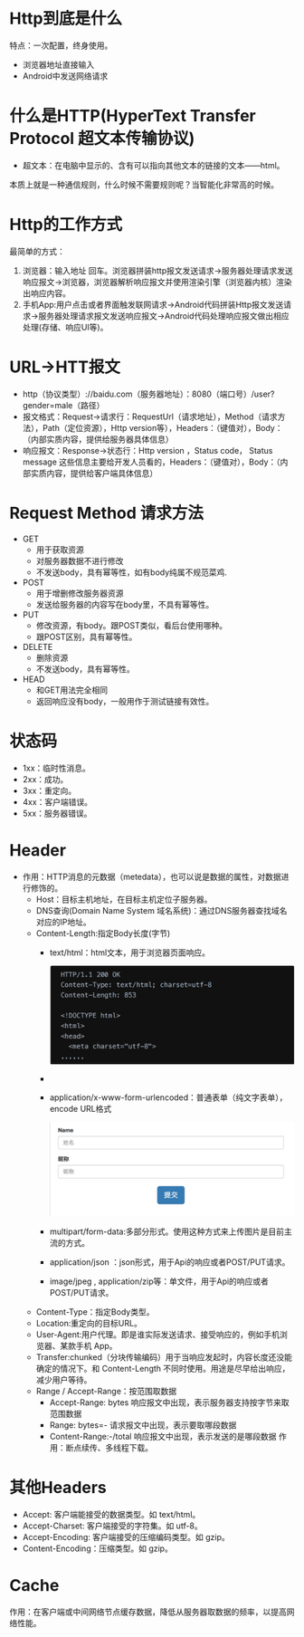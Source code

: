 # Http到底是什么 

特点：一次配置，终身使用。

* 浏览器地址直接输入
* Android中发送网络请求

# 什么是HTTP(HyperText Transfer Protocol 超文本传输协议)

* 超文本：在电脑中显示的、含有可以指向其他文本的链接的文本——html。

本质上就是一种通信规则，什么时候不需要规则呢？当智能化非常高的时候。

# Http的工作方式

最简单的方式：

1. 浏览器：输入地址 回车。浏览器拼装http报文发送请求->服务器处理请求发送响应报文->浏览器，浏览器解析响应报文并使用渲染引擎（浏览器内核）渲染出响应内容。
2. 手机App:用户点击或者界面触发联网请求->Android代码拼装Http报文发送请求->服务器处理请求报文发送响应报文->Android代码处理响应报文做出相应处理(存储、响应UI等)。

# URL->HTT报文

* http（协议类型）://baidu.com（服务器地址）：8080（端口号）/user?gender=male（路径）
* 报文格式：Request->请求行：RequestUrl（请求地址），Method（请求方法），Path（定位资源），Http version等），Headers：（键值对），Body：（内部实质内容，提供给服务器具体信息）
* 响应报文：Response->状态行：Http version ，Status code， Status message 这些信息主要给开发人员看的，Headers：（键值对），Body：（内部实质内容，提供给客户端具体信息）

# Request Method 请求方法

* GET
  * 用于获取资源
  * 对服务器数据不进行修改
  * 不发送body，具有幂等性，如有body纯属不规范菜鸡.
* POST
  * 用于增删修改服务器资源
  * 发送给服务器的内容写在body里，不具有幂等性。
* PUT
  * 修改资源，有body。跟POST类似，看后台使用哪种。
  * 跟POST区别，具有幂等性。
* DELETE
  * 删除资源
  * 不发送body，具有幂等性。
* HEAD
  * 和GET用法完全相同
  * 返回响应没有body，一般用作于测试链接有效性。

# 状态码

* 1xx：临时性消息。
* 2xx：成功。
* 3xx：重定向。
* 4xx：客户端错误。
* 5xx：服务器错误。

# Header

* 作用：HTTP消息的元数据（metedata），也可以说是数据的属性，对数据进行修饰的。
  * Host：目标主机地址，在目标主机定位子服务器。
  * DNS查询(Domain Name System 域名系统)：通过DNS服务器查找域名对应的IP地址。
  * Content-Length:指定Body长度(字节)
    * text/html：html文本，用于浏览器页面响应。

      ![image.png](assets/text_html.png?t=1676387677821)
    *
    * application/x-www-form-urlencoded：普通表单（纯文字表单），encode URL格式

      ![image.png](assets/form_encoded.png)
    * multipart/form-data:多部分形式。使用这种方式来上传图片是目前主流的方式。
    * application/json ：json形式，用于Api的响应或者POST/PUT请求。
    * image/jpeg , application/zip等：单文件，用于Api的响应或者POST/PUT请求。
  * Content-Type：指定Body类型。
  * Location:重定向的目标URL。
  * User-Agent:用户代理。即是谁实际发送请求、接受响应的，例如⼿机浏览器、某款⼿机 App。
  * Transfer:chunked（分块传输编码）⽤于当响应发起时，内容⻓度还没能确定的情况下。和 Content-Length 不同时使⽤。⽤途是尽早给出响应，减少⽤户等待。
  * Range / Accept-Range：按范围取数据
    * Accept-Range: bytes 响应报⽂中出现，表示服务器⽀持按字节来取范围数据
    * Range: bytes=<start>-<end> 请求报⽂中出现，表示要取哪段数据
    * Content-Range:<start>-<end>/total 响应报⽂中出现，表示发送的是哪段数据
      作用：断点续传、多线程下载。

# 其他Headers

* Accept: 客户端能接受的数据类型。如 text/html。
* Accept-Charset: 客户端接受的字符集。如 utf-8。
* Accept-Encoding: 客户端接受的压缩编码类型。如 gzip。
* Content-Encoding：压缩类型。如 gzip。

# Cache

作用：在客户端或中间⽹络节点缓存数据，降低从服务器取数据的频率，以提⾼⽹络性能。

